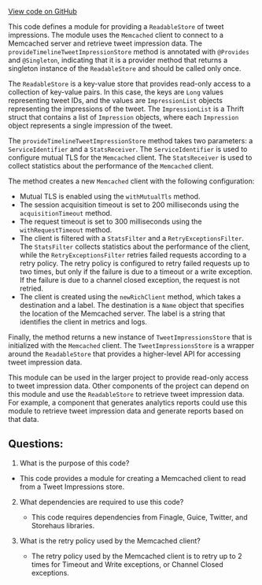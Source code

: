 [View code on GitHub](https://github.com/misbahsy/the-algorithm/product-mixer/component-library/src/main/scala/com/twitter/product_mixer/component_library/module/TweetImpressionStoreModule.scala)

This code defines a module for providing a `ReadableStore` of tweet impressions. The module uses the `Memcached` client to connect to a Memcached server and retrieve tweet impression data. The `provideTimelineTweetImpressionStore` method is annotated with `@Provides` and `@Singleton`, indicating that it is a provider method that returns a singleton instance of the `ReadableStore` and should be called only once.

The `ReadableStore` is a key-value store that provides read-only access to a collection of key-value pairs. In this case, the keys are `Long` values representing tweet IDs, and the values are `ImpressionList` objects representing the impressions of the tweet. The `ImpressionList` is a Thrift struct that contains a list of `Impression` objects, where each `Impression` object represents a single impression of the tweet.

The `provideTimelineTweetImpressionStore` method takes two parameters: a `ServiceIdentifier` and a `StatsReceiver`. The `ServiceIdentifier` is used to configure mutual TLS for the `Memcached` client. The `StatsReceiver` is used to collect statistics about the performance of the `Memcached` client.

The method creates a new `Memcached` client with the following configuration:

- Mutual TLS is enabled using the `withMutualTls` method.
- The session acquisition timeout is set to 200 milliseconds using the `acquisitionTimeout` method.
- The request timeout is set to 300 milliseconds using the `withRequestTimeout` method.
- The client is filtered with a `StatsFilter` and a `RetryExceptionsFilter`. The `StatsFilter` collects statistics about the performance of the client, while the `RetryExceptionsFilter` retries failed requests according to a retry policy. The retry policy is configured to retry failed requests up to two times, but only if the failure is due to a timeout or a write exception. If the failure is due to a channel closed exception, the request is not retried.
- The client is created using the `newRichClient` method, which takes a destination and a label. The destination is a `Name` object that specifies the location of the Memcached server. The label is a string that identifies the client in metrics and logs.

Finally, the method returns a new instance of `TweetImpressionsStore` that is initialized with the `Memcached` client. The `TweetImpressionsStore` is a wrapper around the `ReadableStore` that provides a higher-level API for accessing tweet impression data.

This module can be used in the larger project to provide read-only access to tweet impression data. Other components of the project can depend on this module and use the `ReadableStore` to retrieve tweet impression data. For example, a component that generates analytics reports could use this module to retrieve tweet impression data and generate reports based on that data.
## Questions: 
 1. What is the purpose of this code?
   - This code provides a module for creating a Memcached client to read from a Tweet Impressions store.

2. What dependencies are required to use this code?
   - This code requires dependencies from Finagle, Guice, Twitter, and Storehaus libraries.

3. What is the retry policy used by the Memcached client?
   - The retry policy used by the Memcached client is to retry up to 2 times for Timeout and Write exceptions, or Channel Closed exceptions.